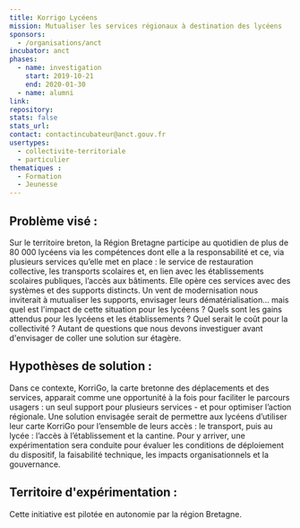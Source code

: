 ```yaml
---
title: Korrigo Lycéens
mission: Mutualiser les services régionaux à destination des lycéens
sponsors:
  - /organisations/anct
incubator: anct
phases:
  - name: investigation
    start: 2019-10-21
    end: 2020-01-30
  - name: alumni
link:
repository: 
stats: false 
stats_url: 
contact: contactincubateur@anct.gouv.fr
usertypes:
  - collectivite-territoriale
  - particulier
thematiques : 
  - Formation
  - Jeunesse
---
```


## Problème visé :
Sur le territoire breton, la Région Bretagne participe au quotidien de plus de 80 000 lycéens via les compétences dont elle a la responsabilité et ce, via plusieurs services qu’elle met en place : le service de restauration collective, les transports scolaires et, en lien avec les établissements scolaires publiques, l’accès aux bâtiments.
Elle opère ces services avec des systèmes et des supports distincts.
Un vent de modernisation nous inviterait à mutualiser les supports, envisager leurs dématérialisation... mais quel est l'impact de cette situation pour les lycéens ? Quels sont les gains attendus pour les lycéens et les établissements ? Quel serait le coût pour la collectivité ? Autant de questions que nous devons investiguer avant d'envisager de coller une solution sur étagère.

## Hypothèses de solution : 
Dans ce contexte, KorriGo, la carte bretonne des déplacements et des services, apparait comme une opportunité à la fois pour faciliter le parcours usagers : un seul support pour plusieurs services - et pour optimiser l’action régionale.
Une solution envisagée serait de permettre aux lycéens d’utiliser leur carte KorriGo pour l’ensemble de leurs accès : le transport, puis au lycée : l’accès à l’établissement et la cantine.
Pour y arriver, une expérimentation sera conduite pour évaluer les conditions de déploiement du dispositif, la faisabilité technique, les impacts organisationnels et la gouvernance.

## Territoire d'expérimentation : 
Cette initiative est pilotée en autonomie par la région Bretagne.
